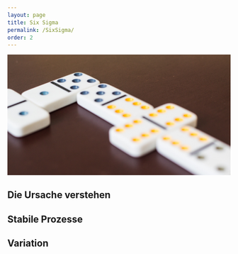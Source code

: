 ```yaml
---
layout: page
title: Six Sigma
permalink: /SixSigma/
order: 2
---
```


![PicNumberWay](/images/number-way.jpg "Numbers lead.")

## Die Ursache verstehen

## Stabile Prozesse

## Variation
